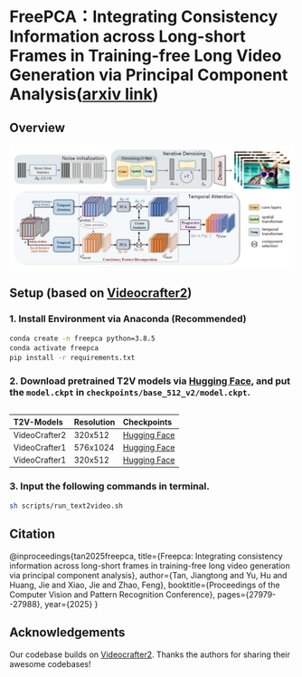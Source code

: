 # FreePCA：Integrating Consistency Information across Long-short Frames in Training-free Long Video Generation via Principal Component Analysis([arxiv link](https://arxiv.org/abs/2505.01172))

## Overview
![](overview.jpg)

## Setup (based on [Videocrafter2](https://github.com/AILab-CVC/VideoCrafter/tree/main))

### 1. Install Environment via Anaconda (Recommended)
```bash
conda create -n freepca python=3.8.5
conda activate freepca
pip install -r requirements.txt
```

### 2. Download pretrained T2V models via [Hugging Face](https://huggingface.co/VideoCrafter/VideoCrafter2/blob/main/model.ckpt), and put the `model.ckpt` in `checkpoints/base_512_v2/model.ckpt`.
## 
|T2V-Models|Resolution|Checkpoints|
|:---------|:---------|:--------|
|VideoCrafter2|320x512|[Hugging Face](https://huggingface.co/VideoCrafter/VideoCrafter2/blob/main/model.ckpt)
|VideoCrafter1|576x1024|[Hugging Face](https://huggingface.co/VideoCrafter/Text2Video-1024/blob/main/model.ckpt)
|VideoCrafter1|320x512|[Hugging Face](https://huggingface.co/VideoCrafter/Text2Video-512/blob/main/model.ckpt)

### 3. Input the following commands in terminal.
```bash
sh scripts/run_text2video.sh
```

## Citation
@inproceedings{tan2025freepca,
  title={Freepca: Integrating consistency information across long-short frames in training-free long video generation via principal component analysis},
  author={Tan, Jiangtong and Yu, Hu and Huang, Jie and Xiao, Jie and Zhao, Feng},
  booktitle={Proceedings of the Computer Vision and Pattern Recognition Conference},
  pages={27979--27988},
  year={2025}
}

## Acknowledgements
Our codebase builds on [Videocrafter2](https://github.com/AILab-CVC/VideoCrafter/tree/main). Thanks the authors for sharing their awesome codebases! 
 
